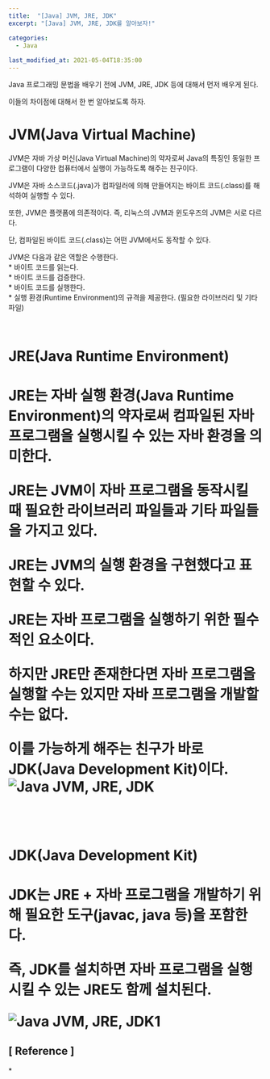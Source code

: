 ```yaml
---
title:  "[Java] JVM, JRE, JDK"
excerpt: "[Java] JVM, JRE, JDK를 알아보자!"

categories:
  - Java
  
last_modified_at: 2021-05-04T18:35:00
---
```


Java 프로그래밍 문법을 배우기 전에 JVM, JRE, JDK 등에 대해서 먼저 배우게 된다.  

이들의 차이점에 대해서 한 번 알아보도록 하자.  


<h1>JVM(Java Virtual Machine)</h1>  

JVM은 자바 가상 머신(Java Virtual Machine)의 약자로써 Java의 특징인 동일한 프로그램이 다양한 컴퓨터에서 실행이 가능하도록 해주는 친구이다.  

JVM은 자바 소스코드(.java)가 컴파일러에 의해 만들어지는 바이트 코드(.class)를 해석하여 실행할 수 있다.  

또한, JVM은 플랫폼에 의존적이다. 즉, 리눅스의 JVM과 윈도우즈의 JVM은 서로 다르다.  

단, 컴파일된 바이트 코드(.class)는 어떤 JVM에서도 동작할 수 있다.  
  
  
JVM은 다음과 같은 역할은 수행한다.  
	* 바이트 코드를 읽는다.  
	* 바이트 코드를 검증한다.  
	* 바이트 코드를 실행한다.  
	* 실행 환경(Runtime Environment)의 규격을 제공한다. (필요한 라이브러리 및 기타 파일)  

​

  
<h1>JRE(Java Runtime Environment)<h1>  

JRE는 자바 실행 환경(Java Runtime Environment)의 약자로써 컴파일된 자바 프로그램을 실행시킬 수 있는 자바 환경을 의미한다.  

JRE는 JVM이 자바 프로그램을 동작시킬 때 필요한 라이브러리 파일들과 기타 파일들을 가지고 있다.  

JRE는 JVM의 실행 환경을 구현했다고 표현할 수 있다.  

JRE는 자바 프로그램을 실행하기 위한 필수적인 요소이다.  

하지만 JRE만 존재한다면 자바 프로그램을 실행할 수는 있지만 자바 프로그램을 개발할 수는 없다.  

이를 가능하게 해주는 친구가 바로 JDK(Java Development Kit)이다.  
​
![Java  JVM, JRE, JDK](https://user-images.githubusercontent.com/53072057/116960631-f4371d00-acdb-11eb-941b-9636744aeb70.JPG)  

​

  
<h1>JDK(Java Development Kit)<h1>  

JDK는 JRE + 자바 프로그램을 개발하기 위해 필요한 도구(javac, java 등)을 포함한다.  

즉, JDK를 설치하면 자바 프로그램을 실행시킬 수 있는 JRE도 함께 설치된다.  

![Java  JVM, JRE, JDK1](https://user-images.githubusercontent.com/53072057/116960634-f5684a00-acdb-11eb-91e9-3eca2d0fd28e.JPG)  




<h2>[ Reference ]</h2>  
* <https://wikidocs.net/257>  
